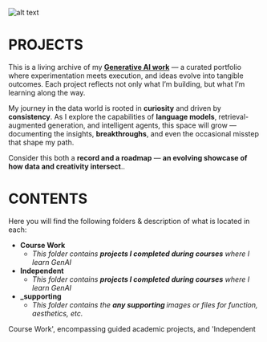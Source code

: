 ![alt text](https://raw.github.com/sobcza11/GenAI/main/Personal%20projects/_supporting/nash_photo2.jpg)

# PROJECTS
This is a living archive of my <u><b>Generative AI work</b></u> — a curated portfolio where experimentation meets execution, and ideas evolve into tangible outcomes. Each project reflects not only what I’m building, but what I’m learning along the way.

My journey in the data world is rooted in <b>curiosity</b> and driven by <b>consistency</b>. As I explore the capabilities of <b>language models</b>, retrieval-augmented generation, and intelligent agents, this space will grow — documenting the insights, <b>breakthroughs</b>, and even the occasional misstep that shape my path.

Consider this both a <b>record and a roadmap</b> — <b>an evolving showcase of how data and creativity intersect</b>.. 

# CONTENTS
Here you will find the following folders & description of what is located in each:
   * <b>Course Work</b>
     * <i>This folder contains <b>projects I completed during courses</b> where I learn GenAI</i>
   * <b>Independent</b>
     *  <i>This folder contains <b>projects I completed during courses</b> where I learn GenAI</i>
   * <b>_supporting</b>
     * <i>This folder contains the <b>any supporting </b>images or files for function, aesthetics, etc.</i>


Course Work', encompassing guided academic projects, and 'Independent
